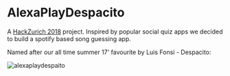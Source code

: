 # AlexaPlayDespacito

A [HackZurich 2018](https://digitalfestival.ch/en/HACK/) project. Inspired by popular social quiz apps we decided to build a spotify based song guessing app.

Named after our all time summer 17' favourite by Luis Fonsi - Despacito:

![alexaplaydespaito](https://tenor.com/view/despasito-gif-8682661)